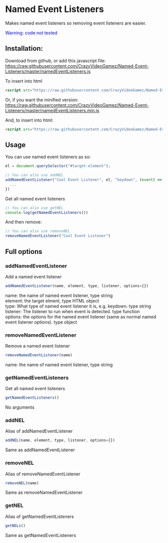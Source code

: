 # Named Event Listeners
Makes named event listeners so removing event listeners are easier.

<span style="color:blue">Warning: code not tested</span>
## Installation:
Download from github, or add this javascript file: https://raw.githubusercontent.com/CrazyVideoGamez/Named-Event-Listeners/master/namedEventListeners.js

To insert into html
```html
<script src="https://raw.githubusercontent.com/CrazyVideoGamez/Named-Event-Listeners/master/namedEventListeners.js"></script>
```
Or, if you want the minified version:
https://raw.githubusercontent.com/CrazyVideoGamez/Named-Event-Listeners/master/namedEventListeners.min.js

And, to insert into html:
```html
<script src="https://raw.githubusercontent.com/CrazyVideoGamez/Named-Event-Listeners/master/namedEventListeners.min.js"></script>
```
## Usage
You can use named event listeners as so:
```js
el = document.querySelector("#target-element");

// You can also use addNEL
addNamedEventListener("Cool Event Listener", el, "keydown", (event) => {
  ...
})
```
Get all named event listeners
```js
// You can also use getNEL
console.log(getNamedEventListeners())
```
And then remove:
```js
// You can also use removeNEL
removeNamedEventListener("Cool Event Listener")
```
## Full options
### addNamedEventListener
Add a named event listener
```js
addNamedEventListener(name, element, type, listener, options={})
```
name: the name of named event listener, type string
<br />
element: the target elment, type HTML object
<br />
type: What type of named event listener it is, e.g. keydown. type string
<br />
listener: The listener to run when event is detected. type function
<br />
options: the options for the named event listener (same as normal named event listener options). type object
<br />
### removeNamedEventListener
Remove a named event listener
```js
removeNamedEventListener(name)
```
name: the name of named event listener, type string
<br />
### getNamedEventListeners
Get all named event listeners
```js
getNamedEventListeners()
```
No arguments
<br />
### addNEL
Alias of addNamedEventListener
```js
addNEL(name, element, type, listener, options={})
```
Same as addNamedEventListener
<br />
### removeNEL
Alias of removeNamedEventListener
```js
removeNEL(name)
```
Same as removeNamedEventListener
<br />
### getNEL
Alias of getNamedEventListeners
```js
getNELs()
```
Same as getNamedEventListeners
